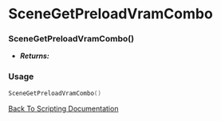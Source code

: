 # SceneGetPreloadVramCombo

### SceneGetPreloadVramCombo()
- ***Returns:*** 

### Usage

```Lua
SceneGetPreloadVramCombo()
```


[Back To Scripting Documentation](../README.md)
